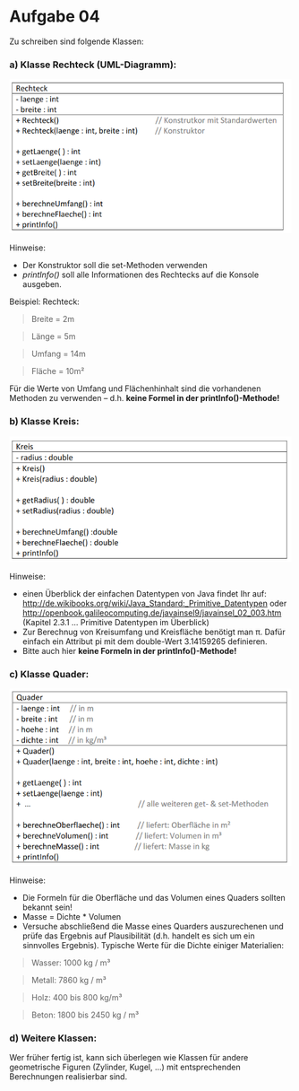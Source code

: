 # Aufgabe 04
Zu schreiben sind folgende Klassen:
### a) Klasse Rechteck (UML-Diagramm):
![](rechteck.png)

Hinweise:
- Der Konstruktor soll die set-Methoden verwenden
- *printInfo()* soll alle Informationen des Rechtecks auf die Konsole ausgeben.

Beispiel: Rechteck:
> Breite = 2m 

> Länge = 5m

> Umfang = 14m

> Fläche = 10m²

Für die Werte von Umfang und Flächenhinhalt sind die vorhandenen Methoden zu
verwenden – d.h. **keine Formel in der printInfo()-Methode!**

### b) Klasse Kreis:
![](kreis.png)

Hinweise:
- einen Überblick der einfachen Datentypen von Java findet Ihr auf:
http://de.wikibooks.org/wiki/Java_Standard:_Primitive_Datentypen
oder
http://openbook.galileocomputing.de/javainsel9/javainsel_02_003.htm
(Kapitel 2.3.1 ... Primitive Datentypen im Überblick)
- Zur Berechnug von Kreisumfang und Kreisfläche benötigt man π.
Dafür einfach ein Attribut pi mit dem double-Wert 3.14159265 definieren.
- Bitte auch hier **keine Formeln in der printInfo()-Methode!**

### c) Klasse Quader:
![](quader.png)

Hinweise:
- Die Formeln für die Oberfläche und das Volumen eines Quaders sollten bekannt sein!
- Masse = Dichte * Volumen
- Versuche abschließend die Masse eines Quarders auszurechenen und prüfe das
Ergebnis auf Plausibilität (d.h. handelt es sich um ein sinnvolles Ergebnis).
Typische Werte für die Dichte einiger Materialien:
> Wasser: 1000 kg / m³ 

> Metall: 7860 kg / m³

> Holz: 400 bis 800 kg/m³ 

> Beton: 1800 bis 2450 kg / m³

### d) Weitere Klassen:
Wer früher fertig ist, kann sich überlegen wie Klassen für andere geometrische Figuren
(Zylinder, Kugel, ...) mit entsprechenden Berechnungen realisierbar sind.
